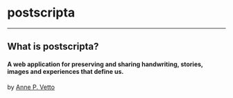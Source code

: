 # postscripta
----
## What is postscripta?
#### A web application for preserving and sharing handwriting, stories, images and experiences that define us.


by [Anne P. Vetto](http://www.annevetto.com)
